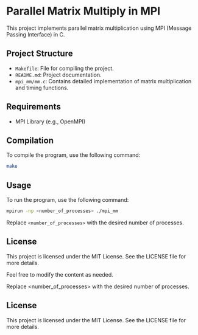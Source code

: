 # Parallel Matrix Multiply in MPI

This project implements parallel matrix multiplication using MPI (Message Passing Interface) in C.

## Project Structure

- `Makefile`: File for compiling the project.
- `README.md`: Project documentation.
- `mpi_mm/mm.c`: Contains detailed implementation of matrix multiplication and timing functions.

## Requirements

- MPI Library (e.g., OpenMPI)

## Compilation

To compile the program, use the following command:

```sh
make
```

## Usage

To run the program, use the following command:

```sh
mpirun -np <number_of_processes> ./mpi_mm
```

Replace `<number_of_processes>` with the desired number of processes.

## License

This project is licensed under the MIT License. See the LICENSE file for more details.

Feel free to modify the content as needed.

Replace <number_of_processes> with the desired number of processes.

## License
This project is licensed under the MIT License. See the LICENSE file for more details.
